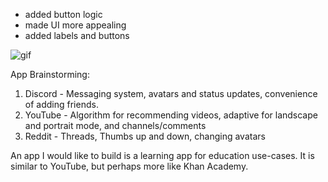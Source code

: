 - added button logic
- made UI more appealing
- added labels and buttons

![gif](PReplay_Final1734567108.gif "demo")


App Brainstorming:
1. Discord - Messaging system, avatars and status updates, convenience of adding friends.
2. YouTube - Algorithm for recommending videos, adaptive for landscape and portrait mode, and channels/comments
3. Reddit - Threads, Thumbs up and down, changing avatars

An app I would like to build is a learning app for education use-cases. It is similar to YouTube, but perhaps more like Khan Academy.

